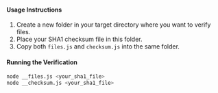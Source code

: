 #### Usage Instructions

1. Create a new folder in your target directory where you want to verify files.
2. Place your SHA1 checksum file in this folder.
3. Copy both `files.js` and `checksum.js` into the same folder.

#### Running the Verification

```bash
node __files.js <your_sha1_file>
node __checksum.js <your_sha1_file>
```
